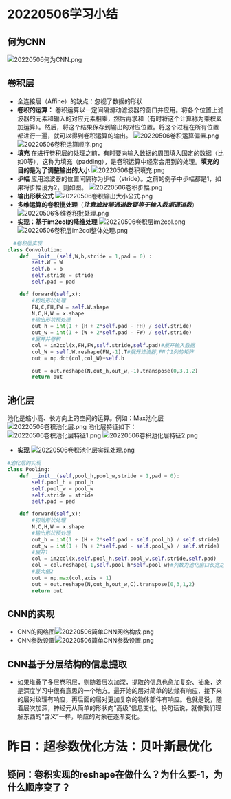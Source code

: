 # 20220506学习小结
## 何为CNN
![20220506何为CNN.png](https://s2.loli.net/2022/05/06/w91KbFjXJPmshLv.png)
## 卷积层
* 全连接层（Affine）的缺点：忽视了数据的形状
* **卷积的运算：** 卷积运算以一定间隔滑动滤波器的窗口并应用。将各个位置上滤波器的元素和输入的对应元素相乘，然后再求和（有时将这个计算称为乘积累加运算）。然后，将这个结果保存到输出的对应位置。将这个过程在所有位置都进行一遍，就可以得到卷积运算的输出。
![20220506卷积运算偏置.png](https://s2.loli.net/2022/05/06/jKWfdkQt97ZApsg.png)
![20220506卷积运算顺序.png](https://s2.loli.net/2022/05/06/cxTMLGQWKAIr159.png)
* **填充** 在进行卷积层的处理之前，有时要向输入数据的周围填入固定的数据（比如0等），这称为填充（padding），是卷积运算中经常会用到的处理。**填充的目的是为了调整输出的大小**
  ![20220506卷积填充.png](https://s2.loli.net/2022/05/06/nXivTpaE29CRJZD.png)
* **步幅** 应用滤波器的位置间隔称为步幅（stride）。之前的例子中步幅都是1，如果将步幅设为2，则如图。
  ![20220506卷积步幅.png](https://s2.loli.net/2022/05/06/bBYtDHzSG269rQx.png)
* **输出形状公式**
  ![20220506卷积输出大小公式.png](https://s2.loli.net/2022/05/06/elQiz37RIaJxCs5.png)
* **多维运算的卷积批处理**（***注意滤波器通道数要等于输入数据通道数***）
  ![20220506多维卷积批处理.png](https://s2.loli.net/2022/05/06/jU7Xvzq8YM2xrL3.png)
* **实现：基于im2col的降维处理**
![20220506卷积层im2col.png](https://s2.loli.net/2022/05/06/6jPeq7I8H4EXlv3.png)
![20220506卷积层im2col整体处理.png](https://s2.loli.net/2022/05/06/GhNc7EKjHzrADp3.png)  
```python
  #卷积层实现
class Convolution:
    def __init__(self,W,b,stride = 1,pad = 0) :
        self.W = W
        self.b = b
        self.stride = stride
        self.pad = pad

    def forward(self,x):
        #初始形状处理
        FN,C,FH,FW = self.W.shape
        N,C,H,W = x.shape
        #输出形状预处理
        out_h = int(1 + (H + 2*self.pad - FH) / self.stride)
        out_w = int(1 + (W + 2*self.pad - FW) / self.stride)
        #展开并卷积
        col = im2col(x,FH,FW,self.stride,self.pad)#展开输入数据
        col_W = self.W.reshape(FN,-1).T#展开滤波器,FN个1列的矩阵
        out = np.dot(col,col_W)+self.b

        out = out.reshape(N,out_h,out_w,-1).transpose(0,3,1,2)
        return out
```
## 池化层
池化是缩小高、长方向上的空间的运算。例如：Max池化层
![20220506卷积池化层.png](https://s2.loli.net/2022/05/06/XAHc3rIe1tvZ9SF.png)
池化层特征如下：
![20220506卷积池化层特征1.png](https://s2.loli.net/2022/05/06/eaNtdoQ35uTg4Hk.png)
![20220506卷积池化层特征2.png](https://s2.loli.net/2022/05/06/lEoNMgmRKfOdPHU.png)
* **实现**
  ![20220506卷积池化层实现处理.png](https://s2.loli.net/2022/05/06/xT8ZaSGbvRKhOLf.png)
```python
#池化层的实现
class Pooling:
    def __init__(self,pool_h,pool_w,stride = 1,pad = 0):
        self.pool_h = pool_h
        self.pool_w = pool_w
        self.stride = stride
        self.pad = pad

    def forward(self,x):
        #初始形状处理
        N,C,H,W = x.shape
        #输出形状预处理
        out_h = int(1 + (H + 2*self.pad - self.pool_h) / self.stride)
        out_w = int(1 + (W + 2*self.pad - self.pool_w) / self.stride)
        #展开1
        col = im2col(x,self.pool_h,self.pool_w,self.stride,self.pad)
        col = col.reshape(-1,self.pool_h*self.pool_w)#列数为池化窗口长宽之积
        #最大值2
        out = np.max(col,axis = 1)
        out = out.reshape(N,out_h,out_w,C).transpose(0,3,1,2)
        return out
```
## CNN的实现
* CNN的网络图![20220506简单CNN网络构成.png](https://s2.loli.net/2022/05/06/lnsBxDIvb89CAfG.png)
* CNN参数设置![20220506简单CNN参数设置.png](https://s2.loli.net/2022/05/06/dImwSlvh7Wc9FQJ.png)
## CNN基于分层结构的信息提取
* 如果堆叠了多层卷积层，则随着层次加深，提取的信息也愈加复杂、抽象，这是深度学习中很有意思的一个地方。最开始的层对简单的边缘有响应，接下来的层对纹理有响应，再后面的层对更加复杂的物体部件有响应。也就是说，随着层次加深，神经元从简单的形状向“高级”信息变化。换句话说，就像我们理解东西的“含义”一样，响应的对象在逐渐变化。
# 昨日：超参数优化方法：贝叶斯最优化
## 疑问：卷积实现的reshape在做什么？为什么要-1，为什么顺序变了？
